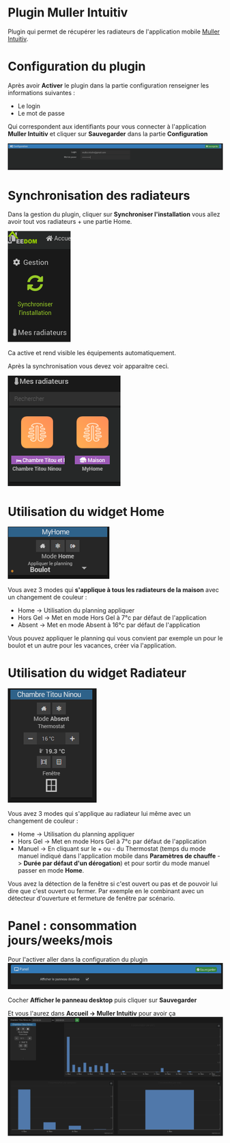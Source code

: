 
# Plugin Muller Intuitiv

Plugin qui permet de récupérer les radiateurs de l'application mobile [Muller Intuitiv](https://www.muller-intuitiv.com/).

# Configuration du plugin

Après avoir **Activer** le plugin dans la partie configuration renseigner les informations suivantes :
* Le login
* Le mot de passe

Qui correspondent aux identifiants pour vous connecter à l'application **Muller Intuitiv** et cliquer sur **Sauvegarder**
dans la partie **Configuration**

![Configuration-plugin](../../images/configuration-plugin.png)

# Synchronisation des radiateurs
Dans la gestion du plugin, cliquer sur **Synchroniser l'installation** vous allez avoir tout vos radiateurs + une partie Home.

![Synchronisation-installation](../../images/synchroniser-installation.png)

Ca active et rend visible les équipements automatiquement.

Après la synchronisation vous devez voir apparaitre ceci. 

![Apparition-radiateurs](../../images/apparition-radiateurs.png)

# Utilisation du widget Home
![Widget-home](../../images/widget-home.png)

Vous avez 3 modes qui **s'applique à tous les radiateurs de la maison** avec un changement de couleur :
* Home -> Utilisation du planning appliquer
* Hors Gel -> Met en mode Hors Gel à 7°c par défaut de l'application
* Absent -> Met en mode Absent à 16°c par défaut de l'application

Vous pouvez appliquer le planning qui vous convient par exemple un pour le boulot et un autre pour les vacances, créer
via l'application.

# Utilisation du widget Radiateur
![Widget-radiateur](../../images/widget-radiateur.png)

Vous avez 3 modes qui s'applique au radiateur lui même avec un changement de couleur :
* Home -> Utilisation du planning appliquer
* Hors Gel -> Met en mode Hors Gel à 7°c par défaut de l'application
* Manuel -> En cliquant sur le + ou - du Thermostat (temps du mode manuel indiqué dans l'application mobile 
  dans **Paramètres de chauffe** -> **Durée par défaut d'un dérogation**) et pour sortir du mode manuel passer en mode **Home**.

Vous avez la détection de la fenêtre si c'est ouvert ou pas et de pouvoir lui dire que c'est ouvert ou fermer.
Par exemple en le combinant avec un détecteur d'ouverture et fermeture de fenêtre par scénario.

# Panel : consommation jours/weeks/mois

Pour l'activer aller dans la configuration du plugin
![Panel-consommation](../../images/panel-consommation.png)

Cocher **Afficher le panneau desktop** puis cliquer sur **Sauvegarder**

Et vous l'aurez dans **Accueil -> Muller Intuitiv** pour avoir ça
![Consommation](../../images/consommation.png)

